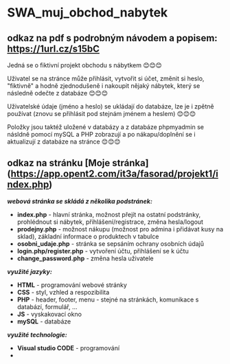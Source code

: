 # SWA_muj_obchod_nabytek
## odkaz na pdf s podrobným návodem a popisem: https://1url.cz/s15bC
Jedná se o fiktivní projekt obchodu s nábytkem 😊😊😊

Uživatel se na stránce může přihlásit, vytvořit si účet, změnit si heslo, "fiktivně" a hodně zjednodušeně i nakoupit nějaký nábytek, který se následně odečte z databáze 😊😊😊

Uživatelské údaje (jméno a heslo) se ukládají do databáze, lze je i zpětně používat (znovu se přihlásit pod stejnám jménem a heslem) 😊😊😊

Položky jsou taktéž uložené v databázy a z databáze phpmyadmin se násldně pomocí mySQL a PHP zobrazují a po nákapu/doplnění se i aktualizují z databáze na stránce 😊😊😊

## odkaz na stránku [Moje stránka] (https://app.opent2.com/it3a/fasorad/projekt1/index.php)
***webová stránka se skládá z několika podstránek:***

 - **index.php** - hlavní stránka, možnost přejít na ostatní podstránky, prohlédnout si nábytek, přihlášení/registrace, změna hesla/logout
 - **prodejny.php** - možnost nákupu (možnost pro admina i přidávat kusy na sklad), základní informace o produktech v tabulce
 - **osobni_udaje.php** - stránka se sepsáním ochrany osobních údajů
 - **login.php/register.php** - vytvoření účtu, přihlášení se k účtu
 - **change_password.php** - změna hesla uživatele

***využité jazyky:***
 - **HTML** - programování webové stránky
 - **CSS** - styl, vzhled a respozibilita
 - **PHP** - header, footer, menu - stejné na stránkách, komunikace s databází, formulář, ...
 - **JS** - vyskakovací okno
 - **mySQL** - databáze

***využité technologie:***
 - **Visual studio CODE** - programování
 - 



